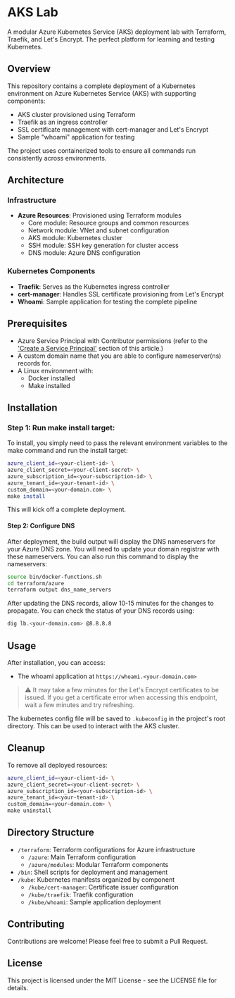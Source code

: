 # AKS Lab

A modular Azure Kubernetes Service (AKS) deployment lab with Terraform, Traefik, and Let's Encrypt. The perfect platform for learning and testing Kubernetes.

## Overview

This repository contains a complete deployment of a Kubernetes environment on Azure Kubernetes Service (AKS) with supporting components:

- AKS cluster provisioned using Terraform
- Traefik as an ingress controller
- SSL certificate management with cert-manager and Let's Encrypt
- Sample "whoami" application for testing

The project uses containerized tools to ensure all commands run consistently across environments.

## Architecture

### Infrastructure

- **Azure Resources**: Provisioned using Terraform modules
  - Core module: Resource groups and common resources
  - Network module: VNet and subnet configuration
  - AKS module: Kubernetes cluster
  - SSH module: SSH key generation for cluster access
  - DNS module: Azure DNS configuration

### Kubernetes Components

- **Traefik**: Serves as the Kubernetes ingress controller
- **cert-manager**: Handles SSL certificate provisioning from Let's Encrypt
- **Whoami**: Sample application for testing the complete pipeline

## Prerequisites

- Azure Service Principal with Contributor permissions (refer to the ['Create a Service Principal'](https://learn.microsoft.com/en-us/azure/developer/terraform/authenticate-to-azure-with-service-principle?tabs=bash#create-a-service-principal) section of this article.)
- A custom domain name that you are able to configure nameserver(ns) records for.
- A Linux environment with:
  - Docker installed
  - Make installed

## Installation

### Step 1: Run make install target:

To install, you simply need to pass the relevant environment variables to the make command and run the install target:


```bash
azure_client_id=<your-client-id> \
azure_client_secret=<your-client-secret> \
azure_subscription_id=<your-subscription-id> \
azure_tenant_id=<your-tenant-id> \
custom_domain=<your-domain.com> \
make install
```
This will kick off a complete deployment. 

#### Step 2: Configure DNS

After deployment, the build output will display the DNS nameservers for your Azure DNS zone. You will need to update your domain registrar with these nameservers. You can also run this command to display the nameservers:

```bash
source bin/docker-functions.sh
cd terraform/azure
terraform output dns_name_servers
```

After updating the DNS records, allow 10-15 minutes for the changes to propagate. You can check the status of your DNS records using:

```bash
dig lb.<your-domain.com> @8.8.8.8
```

## Usage

After installation, you can access:

- The whoami application at `https://whoami.<your-domain.com>`
> ⚠️ It may take a few minutes for the Let's Encrypt certificates to be issued. If you get a certificate error when accessing this endpoint, wait a few minutes and try refreshing.

The kubernetes config file will be saved to `.kubeconfig` in the project's root directory. This can be used to interact with the AKS cluster.

## Cleanup

To remove all deployed resources:

```bash
azure_client_id=<your-client-id> \
azure_client_secret=<your-client-secret> \
azure_subscription_id=<your-subscription-id> \
azure_tenant_id=<your-tenant-id> \
custom_domain=<your-domain.com> \
make uninstall
```

## Directory Structure

- `/terraform`: Terraform configurations for Azure infrastructure
  - `/azure`: Main Terraform configuration
  - `/azure/modules`: Modular Terraform components
- `/bin`: Shell scripts for deployment and management
- `/kube`: Kubernetes manifests organized by component
  - `/kube/cert-manager`: Certificate issuer configuration
  - `/kube/traefik`: Traefik configuration
  - `/kube/whoami`: Sample application deployment

## Contributing

Contributions are welcome! Please feel free to submit a Pull Request.

## License

This project is licensed under the MIT License - see the LICENSE file for details.
